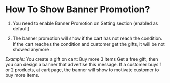 # How To Show Banner Promotion?

1. You need to enable Banner Promotion on Setting section \(enabled as default\)

2. The banner promotion will show if the cart has not reach the condition. If the cart reaches the condition and customer get the gifts, it will be not showed anymore.

_Example:_ You create a gift on cart: Buy more 3 items Get a free gift, then you can design a banner that advertise this message. If a customer buys 1 or 2 products, at cart page, the banner will show to motivate  customer to buy more items.

